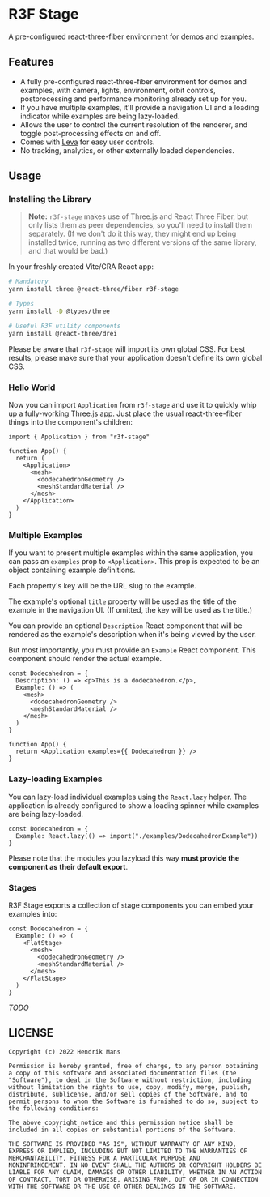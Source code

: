 # R3F Stage

A pre-configured react-three-fiber environment for demos and examples.

## Features

- A fully pre-configured react-three-fiber environment for demos and examples, with camera, lights, environment, orbit controls, postprocessing and performance monitoring already set up for you.
- If you have multiple examples, it'll provide a navigation UI and a loading indicator while examples are being lazy-loaded.
- Allows the user to control the current resolution of the renderer, and toggle post-processing effects on and off.
- Comes with [Leva](https://github.com/pmndrs/leva) for easy user controls.
- No tracking, analytics, or other externally loaded dependencies.

## Usage

### Installing the Library

> **Note:** `r3f-stage` makes use of Three.js and React Three Fiber, but only lists them as peer dependencies, so you'll need to install them separately. (If we don't do it this way, they might end up being installed twice, running as two different versions of the same library, and that would be bad.)

In your freshly created Vite/CRA React app:

```sh
# Mandatory
yarn install three @react-three/fiber r3f-stage

# Types
yarn install -D @types/three

# Useful R3F utility components
yarn install @react-three/drei
```

Please be aware that `r3f-stage` will import its own global CSS. For best results, please make sure that your application doesn't define its own global CSS.

### Hello World

Now you can import `Application` from `r3f-stage` and use it to quickly whip up a fully-working Three.js app. Just place the usual react-three-fiber things into the component's children:

```tsx
import { Application } from "r3f-stage"

function App() {
  return (
    <Application>
      <mesh>
        <dodecahedronGeometry />
        <meshStandardMaterial />
      </mesh>
    </Application>
  )
}
```

### Multiple Examples

If you want to present multiple examples within the same application, you can pass an `examples` prop to `<Application>`. This prop is expected to be an object containing example definitions.

Each property's key will be the URL slug to the example.

The example's optional `title` property will be used as the title of the example in the navigation UI. (If omitted, the key will be used as the title.)

You can provide an optional `Description` React component that will be rendered as the example's description when it's being viewed by the user.

But most importantly, you must provide an `Example` React component. This component should render the actual example.

```tsx
const Dodecahedron = {
  Description: () => <p>This is a dodecahedron.</p>,
  Example: () => (
    <mesh>
      <dodecahedronGeometry />
      <meshStandardMaterial />
    </mesh>
  )
}

function App() {
  return <Application examples={{ Dodecahedron }} />
}
```

### Lazy-loading Examples

You can lazy-load individual examples using the `React.lazy` helper. The application is already configured to show a loading spinner while examples are being lazy-loaded.

```tsx
const Dodecahedron = {
  Example: React.lazy(() => import("./examples/DodecahedronExample"))
}
```

Please note that the modules you lazyload this way **must provide the component as their default export**.

### Stages

R3F Stage exports a collection of stage components you can embed your examples into:

```tsx
const Dodecahedron = {
  Example: () => (
    <FlatStage>
      <mesh>
        <dodecahedronGeometry />
        <meshStandardMaterial />
      </mesh>
    </FlatStage>
  )
}
```

_TODO_

## LICENSE

```
Copyright (c) 2022 Hendrik Mans

Permission is hereby granted, free of charge, to any person obtaining
a copy of this software and associated documentation files (the
"Software"), to deal in the Software without restriction, including
without limitation the rights to use, copy, modify, merge, publish,
distribute, sublicense, and/or sell copies of the Software, and to
permit persons to whom the Software is furnished to do so, subject to
the following conditions:

The above copyright notice and this permission notice shall be
included in all copies or substantial portions of the Software.

THE SOFTWARE IS PROVIDED "AS IS", WITHOUT WARRANTY OF ANY KIND,
EXPRESS OR IMPLIED, INCLUDING BUT NOT LIMITED TO THE WARRANTIES OF
MERCHANTABILITY, FITNESS FOR A PARTICULAR PURPOSE AND
NONINFRINGEMENT. IN NO EVENT SHALL THE AUTHORS OR COPYRIGHT HOLDERS BE
LIABLE FOR ANY CLAIM, DAMAGES OR OTHER LIABILITY, WHETHER IN AN ACTION
OF CONTRACT, TORT OR OTHERWISE, ARISING FROM, OUT OF OR IN CONNECTION
WITH THE SOFTWARE OR THE USE OR OTHER DEALINGS IN THE SOFTWARE.
```
